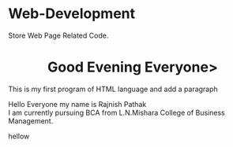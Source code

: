 # Web-Development
Store Web Page Related Code.
<html>
  <head>
    <title>Welcome to My web Page</title>
  </head>
  <body>
    <h1><center>Good Evening Everyone></center></h1>
    <p><centre>This is my first program of HTML language and add a paragraph </center></p>
  </body>
</html>
Hello Everyone my name is Rajnish Pathak
<br>
I am currently pursuing BCA from L.N.Mishara College of Business Management.

hellow